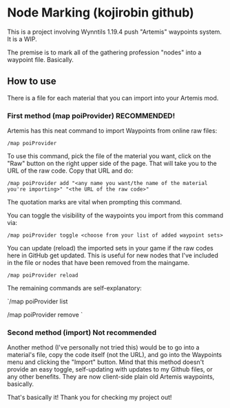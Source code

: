 # Node Marking (kojirobin github)

This is a project involving Wynntils 1.19.4 push "Artemis" waypoints system. It is a WIP.

The premise is to mark all of the gathering profession "nodes" into a waypoint file. Basically.


## How to use

There is a file for each material that you can import into your Artemis mod.

### First method (map poiProvider) RECOMMENDED!

Artemis has this neat command to import Waypoints from online raw files:

`/map poiProvider`

To use this command, pick the file of the material you want, click on the "Raw" button on the right upper side of the page. That will take you to the URL of the raw code. Copy that URL and do:

`/map poiProvider add "<any name you want/the name of the material you're importing>" "<the URL of the raw code>"`

The quotation marks are vital when prompting this command.

You can toggle the visibility of the waypoints you import from this command via:

`/map poiProvider toggle <choose from your list of added waypoint sets>`

You can update (reload) the imported sets in your game if the raw codes here in GitHub get updated. This is useful for new nodes that I've included in the file or nodes that have been removed from the maingame.

`/map poiProvider reload`

The remaining commands are self-explanatory:

`/map poiProvider list

/map poiProvider remove <choose from your list of added waypoint sets>`

### Second method (import) Not recommended

Another method (I've personally not tried this) would be to go into a material's file, copy the code itself (not the URL), and go into the Waypoints menu and clicking the "Import" button.
Mind that this method doesn't provide an easy toggle, self-updating with updates to my Github files, or any other benefits. They are now client-side plain old Artemis waypoints, basically.



That's basically it! Thank you for checking my project out!
